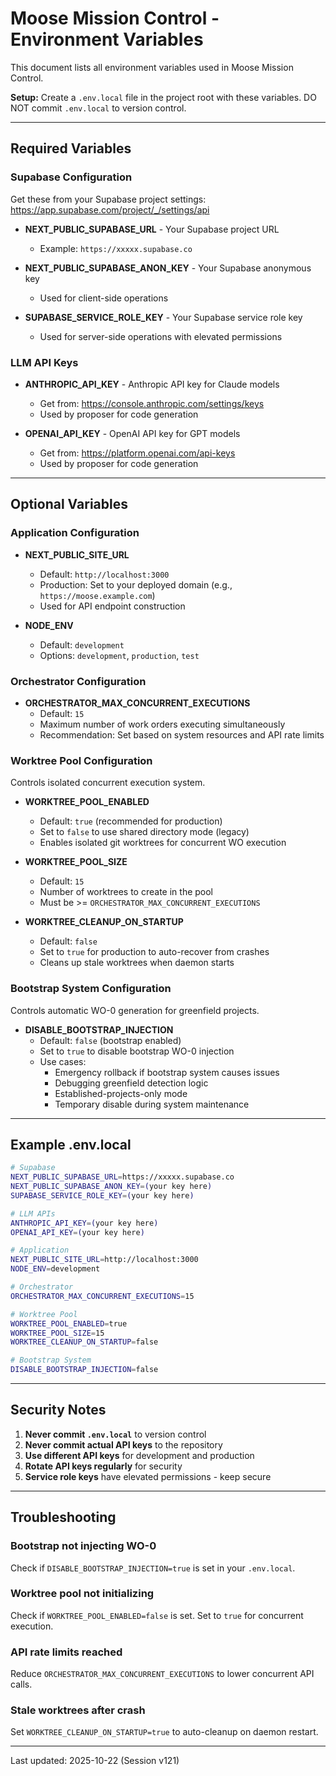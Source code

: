 # Moose Mission Control - Environment Variables

This document lists all environment variables used in Moose Mission Control.

**Setup:** Create a `.env.local` file in the project root with these variables. DO NOT commit `.env.local` to version control.

---

## Required Variables

### Supabase Configuration

Get these from your Supabase project settings: https://app.supabase.com/project/_/settings/api

- **NEXT_PUBLIC_SUPABASE_URL** - Your Supabase project URL
  - Example: `https://xxxxx.supabase.co`

- **NEXT_PUBLIC_SUPABASE_ANON_KEY** - Your Supabase anonymous key
  - Used for client-side operations

- **SUPABASE_SERVICE_ROLE_KEY** - Your Supabase service role key
  - Used for server-side operations with elevated permissions

### LLM API Keys

- **ANTHROPIC_API_KEY** - Anthropic API key for Claude models
  - Get from: https://console.anthropic.com/settings/keys
  - Used by proposer for code generation

- **OPENAI_API_KEY** - OpenAI API key for GPT models
  - Get from: https://platform.openai.com/api-keys
  - Used by proposer for code generation

---

## Optional Variables

### Application Configuration

- **NEXT_PUBLIC_SITE_URL**
  - Default: `http://localhost:3000`
  - Production: Set to your deployed domain (e.g., `https://moose.example.com`)
  - Used for API endpoint construction

- **NODE_ENV**
  - Default: `development`
  - Options: `development`, `production`, `test`

### Orchestrator Configuration

- **ORCHESTRATOR_MAX_CONCURRENT_EXECUTIONS**
  - Default: `15`
  - Maximum number of work orders executing simultaneously
  - Recommendation: Set based on system resources and API rate limits

### Worktree Pool Configuration

Controls isolated concurrent execution system.

- **WORKTREE_POOL_ENABLED**
  - Default: `true` (recommended for production)
  - Set to `false` to use shared directory mode (legacy)
  - Enables isolated git worktrees for concurrent WO execution

- **WORKTREE_POOL_SIZE**
  - Default: `15`
  - Number of worktrees to create in the pool
  - Must be >= `ORCHESTRATOR_MAX_CONCURRENT_EXECUTIONS`

- **WORKTREE_CLEANUP_ON_STARTUP**
  - Default: `false`
  - Set to `true` for production to auto-recover from crashes
  - Cleans up stale worktrees when daemon starts

### Bootstrap System Configuration

Controls automatic WO-0 generation for greenfield projects.

- **DISABLE_BOOTSTRAP_INJECTION**
  - Default: `false` (bootstrap enabled)
  - Set to `true` to disable bootstrap WO-0 injection
  - Use cases:
    - Emergency rollback if bootstrap system causes issues
    - Debugging greenfield detection logic
    - Established-projects-only mode
    - Temporary disable during system maintenance

---

## Example .env.local

```bash
# Supabase
NEXT_PUBLIC_SUPABASE_URL=https://xxxxx.supabase.co
NEXT_PUBLIC_SUPABASE_ANON_KEY=(your key here)
SUPABASE_SERVICE_ROLE_KEY=(your key here)

# LLM APIs
ANTHROPIC_API_KEY=(your key here)
OPENAI_API_KEY=(your key here)

# Application
NEXT_PUBLIC_SITE_URL=http://localhost:3000
NODE_ENV=development

# Orchestrator
ORCHESTRATOR_MAX_CONCURRENT_EXECUTIONS=15

# Worktree Pool
WORKTREE_POOL_ENABLED=true
WORKTREE_POOL_SIZE=15
WORKTREE_CLEANUP_ON_STARTUP=false

# Bootstrap System
DISABLE_BOOTSTRAP_INJECTION=false
```

---

## Security Notes

1. **Never commit `.env.local`** to version control
2. **Never commit actual API keys** to the repository
3. **Use different API keys** for development and production
4. **Rotate API keys regularly** for security
5. **Service role keys** have elevated permissions - keep secure

---

## Troubleshooting

### Bootstrap not injecting WO-0

Check if `DISABLE_BOOTSTRAP_INJECTION=true` is set in your `.env.local`.

### Worktree pool not initializing

Check if `WORKTREE_POOL_ENABLED=false` is set. Set to `true` for concurrent execution.

### API rate limits reached

Reduce `ORCHESTRATOR_MAX_CONCURRENT_EXECUTIONS` to lower concurrent API calls.

### Stale worktrees after crash

Set `WORKTREE_CLEANUP_ON_STARTUP=true` to auto-cleanup on daemon restart.

---

Last updated: 2025-10-22 (Session v121)
